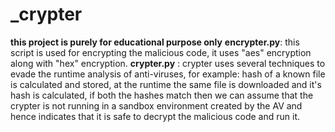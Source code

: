 # _crypter #

**this project is purely for educational purpose only**
**encrypter.py**: this script is used for encrypting the malicious code, it uses "aes" encryption along with "hex" encryption.
**crypter.py**  : crypter uses several techniques to evade the runtime analysis of anti-viruses,
                  for example: hash of a known file is calculated and stored, at the runtime the same file is downloaded and it's hash
                  is calculated, if both the hashes match then we can assume that the crypter is not running in a sandbox environment
                  created by the AV and hence indicates that it is safe to decrypt the malicious code and run it.
